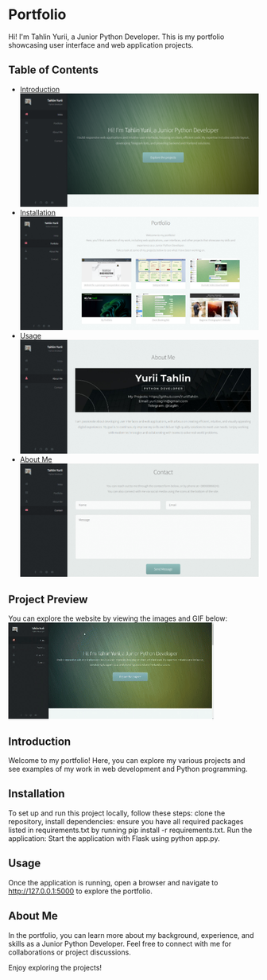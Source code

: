 # Portfolio

Hi! I'm Tahlin Yurii, a Junior Python Developer. This is my portfolio showcasing user interface and web application projects.

## Table of Contents
- [Introduction](#introduction)
![Project Image](static/images/preview1.png)
- [Installation](#installation)
![Project Image](static/images/preview2.png)
- [Usage](#usage)
![Project Image](static/images/preview3.png)
- [About Me](#about-me)
![Project Image](static/images/preview4.png)

## Project Preview
You can explore the website by viewing the images and GIF below:
![Project Preview GIF](static/images/preview.gif)

## Introduction
Welcome to my portfolio! Here, you can explore my various projects and see examples of my work in web development and Python programming.

## Installation
To set up and run this project locally, follow these steps: clone the repository, install dependencies: ensure you have all required packages listed in requirements.txt by running pip install -r requirements.txt. 
Run the application: Start the application with Flask using python app.py.

## Usage
Once the application is running, open a browser and navigate to http://127.0.0.1:5000 to explore the portfolio.

## About Me
In the portfolio, you can learn more about my background, experience, and skills as a Junior Python Developer. Feel free to connect with me for collaborations or project discussions.

Enjoy exploring the projects!